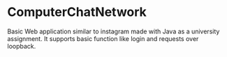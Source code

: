 # ComputerChatNetwork
Basic Web application similar to instagram made with Java as a university assignment. It supports basic function like login and requests over loopback.
